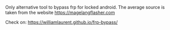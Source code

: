 Only alternative tool to bypass frp for locked android.  The average source is taken from the website https://magelangflasher.com

Check on: https://williamlaurent.github.io/frp-bypass/

